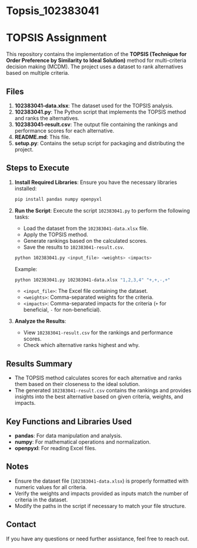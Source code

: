 # Topsis_102383041
# TOPSIS Assignment

This repository contains the implementation of the **TOPSIS (Technique for Order Preference by Similarity to Ideal Solution)** method for multi-criteria decision making (MCDM). The project uses a dataset to rank alternatives based on multiple criteria.

## Files

1. **102383041-data.xlsx**: The dataset used for the TOPSIS analysis.
2. **102383041.py**: The Python script that implements the TOPSIS method and ranks the alternatives.
3. **102383041-result.csv**: The output file containing the rankings and performance scores for each alternative.
4. **README.md**: This file.
5. **setup.py**: Contains the setup script for packaging and distributing the project.

## Steps to Execute

1. **Install Required Libraries**:
   Ensure you have the necessary libraries installed:
   ```bash
   pip install pandas numpy openpyxl
   ```

2. **Run the Script**:
   Execute the script `102383041.py` to perform the following tasks:
   - Load the dataset from the `102383041-data.xlsx` file.
   - Apply the TOPSIS method.
   - Generate rankings based on the calculated scores.
   - Save the results to `102383041-result.csv`.

   ```bash
   python 102383041.py <input_file> <weights> <impacts>
   ```

   Example:
   ```bash
   python 102383041.py 102383041-data.xlsx "1,2,3,4" "+,+,-,+"
   ```
   - `<input_file>`: The Excel file containing the dataset.
   - `<weights>`: Comma-separated weights for the criteria.
   - `<impacts>`: Comma-separated impacts for the criteria (`+` for beneficial, `-` for non-beneficial).

3. **Analyze the Results**:
   - View `102383041-result.csv` for the rankings and performance scores.
   - Check which alternative ranks highest and why.

## Results Summary

- The TOPSIS method calculates scores for each alternative and ranks them based on their closeness to the ideal solution.
- The generated `102383041-result.csv` contains the rankings and provides insights into the best alternative based on given criteria, weights, and impacts.

## Key Functions and Libraries Used

- **pandas**: For data manipulation and analysis.
- **numpy**: For mathematical operations and normalization.
- **openpyxl**: For reading Excel files.

## Notes

- Ensure the dataset file (`102383041-data.xlsx`) is properly formatted with numeric values for all criteria.
- Verify the weights and impacts provided as inputs match the number of criteria in the dataset.
- Modify the paths in the script if necessary to match your file structure.

## Contact

If you have any questions or need further assistance, feel free to reach out.
